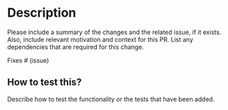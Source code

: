 # Description

Please include a summary of the changes and the related issue, if it exists. 
Also, include relevant motivation and context for this PR. List any
dependencies that are required for this change.

Fixes # (issue)

## How to test this?

Describe how to test the functionality or the tests that have been added.
